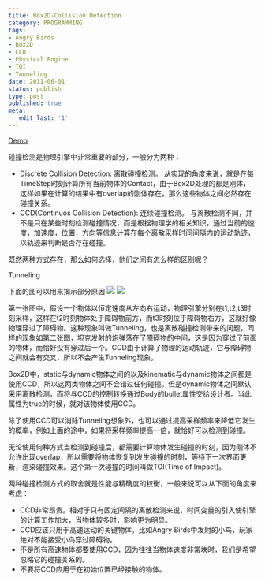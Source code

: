 ```yaml
---
title: Box2D-Collision Detection
category: PROGRAMMING
tags:
- Angry Birds
- Box2D
- CCD
- Physical Engine
- TOI
- Tunneling
date: 2011-06-01
status: publish
type: post
published: true
meta:
  _edit_last: '1'
---
```

[Demo](/apps.html#angry_tank)

碰撞检测是物理引擎中非常重要的部分，一般分为两种：

* Discrete Collision Detection: 离散碰撞检测。
从实现的角度来说，就是在每TimeStep时刻计算所有当前物体的Contact，由于Box2D处理的都是刚体，这样如果在计算的结果中有overlap的刚体存在，那么这些物体之间必然存在碰撞关系。
* CCD(Continuos Collision Detection): 连续碰撞检测。
与离散检测不同，并不是只在某些时刻检测碰撞情况，而是根据物理学的相关知识，通过当前的速度，加速度，位置，方向等信息计算在每个离散采样时间间隔内的运动轨迹，以轨迹来判断是否存在碰撞。


既然两种方式存在，那么如何选择，他们之间有怎么样的区别呢？

Tunneling

下面的图可以用来揭示部分原因
![](Physics011.jpg)
![](tuneling.jpg)

第一张图中，假设一个物体以恒定速度从左向右运动，物理引擎分别在t1,t2,t3时刻采样，这样在t2时刻物体处于障碍物前方，而t3时刻位于障碍物右方，这就好像物理穿过了障碍物。这种现象叫做Tunneling，也是离散碰撞检测带来的问题。同样的现象如第二张图，坦克发射的炮弹落在了障碍物的中间，这是因为穿过了前面的物体，而恰好没有穿过后一个。CCD由于计算了物理的运动轨迹，它与障碍物之间就会有交叉，所以不会产生Tunneling现象。

Box2D中，static与dynamic物体之间的以及kinematic与dynamic物体之间都是使用CCD，所以这两类物体之间不会错过任何碰撞。但是dynamic物体之间默认采用离散检测，而将与CCD的控制转换通过Body的bullet属性交给设计者。当此属性为true的时候，就对该物体使用CCD。

除了使用CCD可以消除Tunneling想象外，也可以通过提高采样频率来降低它发生的概率，例如上面的途中，如果将采样频率提高一倍，就恰好可以检测到碰撞。

无论使用何种方式当检测到碰撞后，都需要计算物体发生碰撞的时刻，因为刚体不允许出现overlap，所以需要将物体恢复到发生碰撞的时刻，等待下一次界面更新，渲染碰撞效果。这个第一次碰撞的时间叫做TOI(Time of Impact)。

两种碰撞检测方式的取舍就是性能与精确度的权衡，一般来说可以从下面的角度来考虑：

* CCD非常昂贵。相对于只有固定间隔的离散检测来说，时间变量的引入使引擎的计算工作加大，当物体较多时，影响更为明显。
* CCD应该只用于高速运动的关键物体。比如Angry Birds中发射的小鸟，玩家绝对不能接受小鸟穿过障碍物。
* 不是所有高速物体都要使用CCD，因为往往当物体速度非常块时，我们是希望忽略它的碰撞关系的。
* 不要将CCD应用于在初始位置已经接触的物体。


